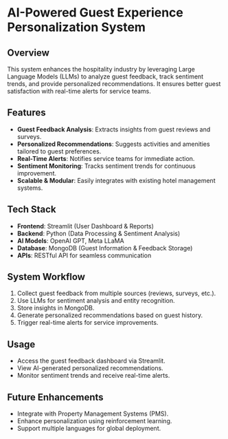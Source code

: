# AI-Powered Guest Experience Personalization System

## Overview
This system enhances the hospitality industry by leveraging Large Language Models (LLMs) to analyze guest feedback, track sentiment trends, and provide personalized recommendations. It ensures better guest satisfaction with real-time alerts for service teams.

## Features
- **Guest Feedback Analysis**: Extracts insights from guest reviews and surveys.
- **Personalized Recommendations**: Suggests activities and amenities tailored to guest preferences.
- **Real-Time Alerts**: Notifies service teams for immediate action.
- **Sentiment Monitoring**: Tracks sentiment trends for continuous improvement.
- **Scalable & Modular**: Easily integrates with existing hotel management systems.

## Tech Stack
- **Frontend**: Streamlit (User Dashboard & Reports)
- **Backend**: Python (Data Processing & Sentiment Analysis)
- **AI Models**: OpenAI GPT, Meta LLaMA
- **Database**: MongoDB (Guest Information & Feedback Storage)
- **APIs**: RESTful API for seamless communication

## System Workflow
1. Collect guest feedback from multiple sources (reviews, surveys, etc.).
2. Use LLMs for sentiment analysis and entity recognition.
3. Store insights in MongoDB.
4. Generate personalized recommendations based on guest history.
5. Trigger real-time alerts for service improvements.

## Usage
- Access the guest feedback dashboard via Streamlit.
- View AI-generated personalized recommendations.
- Monitor sentiment trends and receive real-time alerts.

## Future Enhancements
- Integrate with Property Management Systems (PMS).
- Enhance personalization using reinforcement learning.
- Support multiple languages for global deployment.
